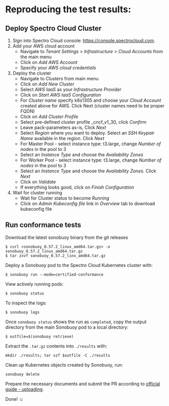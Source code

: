 # Reproducing the test results:

## Deploy Spectro Cloud Cluster

1. Sign into Spectro Cloud console: https://console.spectrocloud.com.
2. Add your AWS cloud account
   - Navigate to _Tenant Settings_ > _Infrastructure_ > _Cloud Accounts_ from the main menu
   - Click on _Add AWS Account_
   - Specify your _AWS cloud credentials_
3. Deploy the cluster
   - Navigate to _Clusters_ from main menu
   - Click on _Add New Cluster_
   - Select _AWS IaaS_ as your _Infrastructure Provider_
   - Click on _Start AWS IaaS Configuration_		
   - For _Cluster name_ specify k8s1305 and choose your _Cloud Account_ created above for AWS. Click Next (cluster names need to be proper FQDN)
   - Click on _Add Cluster Profile_
   - Select pre-defined cluster profile _cncf_v1_30, click _Confirm_
   - Leave pack-parameters as-is, Click _Next_
   - Select _Region_ where you want to deploy. Select an _SSH Keypair Name_ available in the region. Click _Next_
   - For Master Pool - select instance type: t3.large, change _Number of nodes_ in the pool to 3
   - Select an _Instance Type_ and choose the _Availability Zones_
   - For Worker Pool - select instance type: t3.large, change _Number of nodes_ in the pool to 3
   - Select an _Instance Type_ and choose the _Availability Zones_. Click _Next_	
   - Click on _Validate_
   - If everything looks good, click on _Finish Configuration_
4. Wait for cluster running
   - Wait for Cluster status to become _Running_
   - Click on _Admin Kubeconfig file_ link in _Overview_ tab to download kubeconfig file

## Run conformance tests

Download the latest sonobuoy binary from the git releases

```
$ curl <sonobuoy_0.57.2_linux_amd64.tar.gz> -o sonobuoy_0.57.2_linux_amd64.tar.gz
$ tar zxvf sonobuoy_0.57.2_linx_amd64.tar.gz
```

Deploy a Sonobuoy pod to the Spectro Cloud Kubernetes cluster with:

```
$ sonobuoy run --mode=certified-conformance 
```

View actively running pods:

```
$ sonobuoy status
```

To inspect the logs:

```
$ sonobuoy logs
```

Once `sonobuoy status` shows the run as `completed`, copy the output directory from the main Sonobuoy pod to
a local directory:

```
$ outfile=$(sonobuoy retrieve)
```

Extract the `.tar.gz` contents into `./results` with:

```
mkdir ./results; tar xzf $outfile -C ./results
```

Clean up Kubernetes objects created by Sonobuoy, run:

```
sonobuoy delete
```

Prepare the necessary documents and submit the PR according to [official guide - uploading](https://github.com/cncf/k8s-conformance/blob/master/instructions.md#uploading).

Done! ☺️
